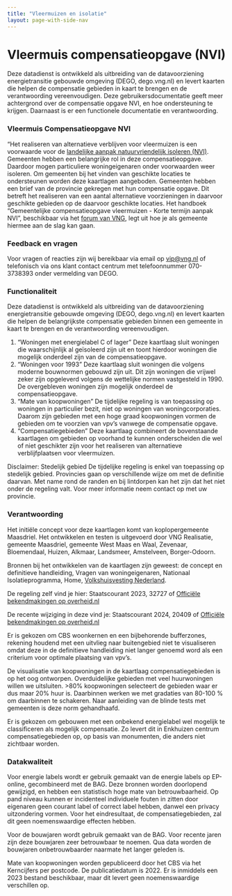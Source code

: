 ```yaml
---
title: "Vleermuizen en isolatie"
layout: page-with-side-nav
---
```

# Vleermuis compensatieopgave (NVI)

Deze datadienst is ontwikkeld als uitbreiding van de datavoorziening energietransitie gebouwde omgeving (DEGO, dego.vng.nl) en levert kaarten die helpen de compensatie gebieden in kaart te brengen en de verantwoording vereenvoudigen. Deze gebruikersdocumentatie geeft meer achtergrond over de compensatie opgave NVI, en hoe ondersteuning te krijgen. Daarnaast is er een functionele documentatie en verantwoording.

### Vleermuis Compensatieopgave NVI
“Het realiseren van alternatieve verblijven voor vleermuizen is een voorwaarde voor de [landelijke aanpak natuurvriendelijk isoleren (NVI)](https://vng.nl/nieuws/tijdelijke-landelijke-aanpak-voor-natuurvriendelijk-isoleren). Gemeenten hebben een belangrijke rol in deze compensatieopgave. Daardoor mogen particuliere woningeigenaren onder voorwaarden weer isoleren. Om gemeenten bij het vinden van geschikte locaties te ondersteunen worden deze kaartlagen aangeboden.
Gemeenten hebben een brief van de provincie gekregen met hun compensatie opgave. Dit betreft het realiseren van een aantal alternatieve voorzieningen in daarvoor geschikte gebieden op de daarvoor geschikte locaties. Het handboek “Gemeentelijke compensatieopgave vleermuizen - Korte termijn aanpak NVI”, beschikbaar via het [forum van VNG](https://forum.vng.nl/do/document?id=5684352-646f63756d656e74), legt uit hoe je als gemeente hiermee aan de slag kan gaan. 


### Feedback en vragen
Voor vragen of reacties zijn wij bereikbaar via email op vip@vng.nl of telefonisch via ons klant contact centrum met telefoonnummer 070-3738393 onder vermelding van DEGO.

### Functionaliteit 
Deze datadienst is ontwikkeld als uitbreiding van de datavoorziening energietransitie gebouwde omgeving (DEGO, dego.vng.nl) en levert kaarten die helpen de belangrijkste compensatie gebieden binnen een gemeente in kaart te brengen en de verantwoording vereenvoudigen.

1. “Woningen met energielabel C of lager”
Deze kaartlaag sluit  woningen die waarschijnlijk al geïsoleerd zijn uit en toont hierdoor woningen die mogelijk onderdeel zijn van de compensatieopgave.
2. “Woningen voor 1993”
Deze kaartlaag sluit woningen die volgens moderne bouwnormen gebouwd zijn uit. Dit zijn woningen die vrijwel zeker zijn opgeleverd volgens de wettelijke normen vastgesteld in 1990. De overgebleven woningen zijn mogelijk onderdeel de compensatieopgave. 
3. “Mate van koopwoningen”
De tijdelijke regeling is van toepassing op woningen in particulier bezit, niet op woningen van woningcorporaties. Daarom zijn gebieden met een hoge graad koopwoningen vormen de gebieden om te voorzien van vpv’s vanwege de compensatie opgave. 
4. “Compensatiegebieden” 
Deze kaartlaag combineert de bovenstaande kaartlagen om gebieden op voorhand te kunnen onderscheiden die wel of niet geschikter zijn voor het realiseren van alternatieve verblijfplaatsen voor vleermuizen. 

Disclaimer: Stedelijk gebied
De tijdelijke regeling is enkel van toepassing op stedelijk gebied. Provincies gaan op verschillende wijze om met de definitie daarvan. Met name rond de randen en bij lintdorpen kan het zijn dat het niet onder de regeling valt. Voor meer informatie neem contact op met uw provincie.


### Verantwoording 
Het initiële concept voor deze kaartlagen komt van koplopergemeente Maasdriel. Het ontwikkelen en testen is uitgevoerd door VNG Realisatie, gemeente Maasdriel, gemeente West Maas en Waal, Zevenaar, Bloemendaal, Huizen, Alkmaar, Landsmeer,  Amstelveen, Borger-Odoorn.

Bronnen bij het ontwikkelen van de kaartlagen zijn geweest: de concept en definitieve handleiding, Vragen van woningeigenaren,  Nationaal Isolatieprogramma,  Home,  [Volkshuisvesting Nederland](https://www.volkshuisvestingnederland.nl/onderwerpen/nationaal-isolatieprogramma/landelijke-aanpak-natuurvriendelijk-isoleren/veelgestelde-vragen/vragen-van-woningeigenaren).

De regeling zelf vind je hier: Staatscourant 2023, 32727 of [Officiële bekendmakingen op overheid.nl](https://zoek.officielebekendmakingen.nl/stcrt-2023-32727.html)

De recente wijziging in deze vind je: Staatscourant 2024, 20409 of [Officiële bekendmakingen op overheid.nl](https://zoek.officielebekendmakingen.nl/stcrt-2024-20409.html)

Er is gekozen om CBS woonkernen en een bijbehorende bufferzones, rekening houdend met een uitvlieg naar buitengebied niet te visualiseren omdat deze in de definitieve handleiding niet langer genoemd word als een criterium voor optimale plaatsing van vpv’s.

De visualisatie van koopwoningen in de kaartlaag compensatiegebieden is op het oog ontworpen. Overduidelijke gebieden met veel huurwoningen willen we uitsluiten. >80% koopwoningen selecteert de gebieden waar er dus maar 20% huur is. Daarbinnen werken we met gradaties van 80-100 % om daarbinnen te schakeren. Naar aanleiding van de blinde tests met gemeenten is deze norm gehandhaafd.

Er is gekozen om gebouwen met een onbekend energielabel wel mogelijk te classificeren als mogelijk compensatie. Zo levert dit in Enkhuizen centrum compensatiegebieden op, op basis van monumenten, die anders niet zichtbaar worden.

### Datakwaliteit
Voor energie labels wordt er gebruik gemaakt van de energie labels op EP-online, gecombineerd met de BAG. Deze bronnen worden doorlopend gewijzigd, en hebben een statistisch hoge mate van betrouwbaarheid. Op pand niveau kunnen er incidenteel  individuele fouten in zitten door eigenaren geen courant label of correct label hebben, danwel een privacy uitzondering vormen. Voor het eindresultaat, de compensatiegebieden, zal dit geen noemenswaardige effecten hebben.

Voor de bouwjaren wordt gebruik gemaakt van de BAG. Voor recente jaren zijn deze bouwjaren zeer betrouwbaar te noemen. Qua data worden  de bouwjaren onbetrouwbaarder naarmate het langer geleden is. 

Mate van koopwoningen worden gepubliceerd door het CBS via het Kerncijfers per postcode. De publicatiedatum is 2022. Er is inmiddels een 2023 bestand beschikbaar, maar dit levert geen noemenswaardige verschillen op.
